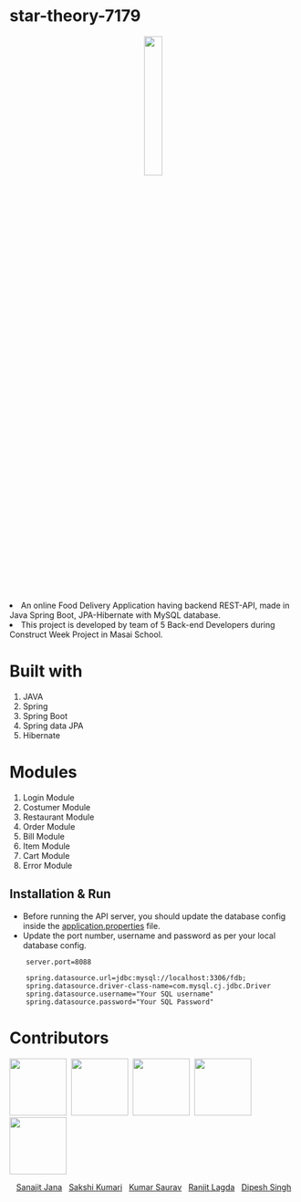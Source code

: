 # star-theory-7179

<p align="center">
  <img style="width:25%;" src="https://www.bing.com/th/id/OGC.a62e8a8c05e1dabe118f1c15f3531b16?pid=1.7&rurl=https%3a%2f%2fd12man5gwydfvl.cloudfront.net%2fwp-content%2fuploads%2f2014%2f06%2f27233933%2fDelivery-Loop1.gif&ehk=HwYMlGZVX5hM01E7eKrYgxYLu15Iv1QyA%2bvwYEE5Q3I%3d" />
</p>


<li>An online Food Delivery Application having backend REST-API, made in Java Spring Boot, JPA-Hibernate with MySQL database.
<li> This project is developed by team of 5 Back-end Developers during Construct Week Project in Masai School.
 
 
# Built with
1. JAVA
2. Spring
3. Spring Boot
4. Spring data JPA
5. Hibernate

# Modules
1. Login Module
2. Costumer Module
3. Restaurant Module
4. Order Module
5. Bill Module
6. Item Module
7. Cart Module
8. Error Module

## Installation & Run

* Before running the API server, you should update the database config inside the [application.properties](https://github.com/nvFARHAN/cowin.gov.in/blob/master/src/main/resources/application.properties) file. 
* Update the port number, username and password as per your local database config.

```
    server.port=8088

    spring.datasource.url=jdbc:mysql://localhost:3306/fdb;
    spring.datasource.driver-class-name=com.mysql.cj.jdbc.Driver
    spring.datasource.username="Your SQL username"
    spring.datasource.password="Your SQL Password"

```


# Contributors

<div><img style="height:100px"; src="https://avatars.githubusercontent.com/u/76105799?v=4">&nbsp;&nbsp;<img style="height:100px"; src="https://avatars.githubusercontent.com/u/83025741?v=4">&nbsp;&nbsp;<img style="height:100px"; src="https://avatars.githubusercontent.com/u/101392926?v=4">&nbsp;&nbsp;<img style="height:100px"; src="https://avatars.githubusercontent.com/u/101393439?v=4">&nbsp;&nbsp;<img style="height:100px"; src="https://avatars.githubusercontent.com/u/84814627?v=4"></div>


&nbsp;&nbsp;&nbsp;<a href="https://github.com/sanajitjana">Sanajit Jana</a>&nbsp;&nbsp;&nbsp;<a href="https://github.com/sakshi00555">Sakshi Kumari</a>&nbsp;&nbsp;&nbsp;<a href="https://github.com/ksaurav11">Kumar Saurav</a>&nbsp;&nbsp;&nbsp;<a href="https://github.com/Ranjit0979">Ranjit Lagda</a>&nbsp;&nbsp;&nbsp;<a href="https://github.com/dipeshsingh253">Dipesh Singh</a>



